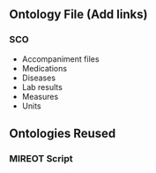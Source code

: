 ## Ontology File (Add links)
### SCO
* Accompaniment files
* Medications
* Diseases
* Lab results
* Measures
* Units
      

##  Ontologies Reused
### MIREOT Script
